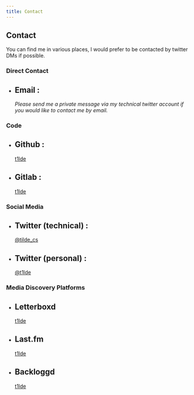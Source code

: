 ```yaml
---
title: Contact
---
```


<article class="datalist">

# Contact

You can find me in various places, I would prefer to be contacted by twitter DMs if possible.

### Direct Contact

- # Email :

  *Please send me a private message via my technical twitter account if you would like to contact me by email.* 
  
  
### Code
- # Github :

  [t1lde](https://github.com/t1lde)
  
- # Gitlab :

  [t1lde](https://gitlab.com/t1lde)
  
### Social Media

- # Twitter (technical) :

  [\@tilde_cs](https://www.twitter.com/tilde_cs)
  
- # Twitter (personal) : 

  [\@t1lde](https://www.twitter.com/t1lde)
  
### Media Discovery Platforms

- # Letterboxd

    [t1lde](https://letterboxd.com/)
    
- # Last.fm

    [t1lde](https://www.last.fm/user/t1lde)
    
- # Backloggd

    [t1lde](https://www.backloggd.com/u/t1lde/)
  

</article>
